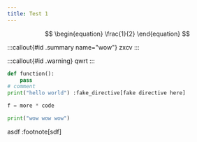 ```yaml
---
title: Test 1
---
```


$$
\begin{equation}
\frac{1}{2}
\end{equation}
$$

:::callout{#id .summary name="wow"}
zxcv
:::

:::callout{#id .warning}
qwrt
:::

```python
def function():
	pass
# comment
print("hello world") :fake_directive[fake directive here]

f = more * code

print("wow wow wow")
```


asdf :footnote[sdf]